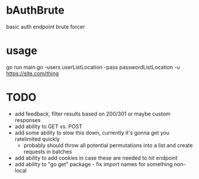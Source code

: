 # bAuthBrute
basic auth endpoint brute forcer

# usage
go run main.go -users userListLocation -pass passwordListLocation -u https://site.com/thing

# TODO
* add feedback, filter results based on 200/301 or maybe custom responses
* add ability to GET vs. POST
* add some ability to slow this down, currently it's gonna get you ratelimited quickly
  * probably should throw all potential permutations into a list and create requests in batches
* add ability to add cookies in case these are needed to hit endpoint
* add ability to "go get" package - fix import names for something non-local
